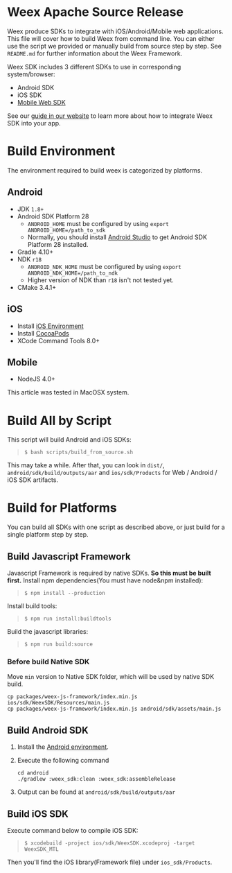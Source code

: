# Weex Apache Source Release
Weex produce SDKs to integrate with iOS/Android/Mobile web applications. This file will cover how to build Weex from command line. You can either use the script we provided or manually build from source step by step.
See `README.md` for further information about the Weex Framework.

Weex SDK includes 3 different SDKs to use in corresponding system/browser:
* Android SDK
* iOS SDK
* [Mobile Web SDK](https://github.com/weexteam/weex-vue-render)

See our [guide in our website](http://weex.apache.org/guide/integrate-to-your-app.html) to learn more about how to integrate Weex SDK into your app.

# Build Environment
The environment required to build weex is categorized by platforms.

## Android
* JDK `1.8+`
* Android SDK Platform 28
  * `ANDROID_HOME` must be configured by using `export ANDROID_HOME=/path_to_sdk`
  * Normally, you should install [Android Studio](https://developer.android.com/studio) to get Android SDK Platform 28 installed.
* Gradle 4.10+
* NDK `r18`
  * `ANDROID_NDK_HOME` must be configured by using `export ANDROID_NDK_HOME=/path_to_ndk`
  * Higher version of NDK than `r18` isn't not tested yet.
* CMake 3.4.1+

## iOS
* Install [iOS Environment](https://developer.apple.com/library/ios/documentation/IDEs/Conceptual/AppStoreDistributionTutorial/Setup/Setup.html)
* Install [CocoaPods](https://guides.cocoapods.org/using/getting-started.html)
* XCode Command Tools 8.0+

## Mobile
* NodeJS 4.0+

This article was tested in MacOSX system.

# Build All by Script

This script will build Android and iOS SDKs:
> `$ bash scripts/build_from_source.sh `

This may take a while. After that, you can look in `dist/`, `android/sdk/build/outputs/aar` and `ios/sdk/Products` for Web / Android / iOS SDK artifacts.

# Build for Platforms

You can build all SDKs with one script as described above, or just build for a single platform step by step.

## Build Javascript Framework
Javascript Framework is required by native SDKs. **So this must be built first.**
Install npm dependencies(You must have node&npm installed):
> `$ npm install --production`

Install build tools:
> `$ npm run install:buildtools`

Build the javascript libraries:
> `$ npm run build:source`

### Before build Native SDK
Move `min` version to Native SDK folder, which will be used by native SDK build.

```
cp packages/weex-js-framework/index.min.js ios/sdk/WeexSDK/Resources/main.js
cp packages/weex-js-framework/index.min.js android/sdk/assets/main.js
```

## Build Android SDK
1. Install the [Android environment](#android).
2. Execute the following command

    ```
    cd android
    ./gradlew :weex_sdk:clean :weex_sdk:assembleRelease
    ```

3. Output can be found at `android/sdk/build/outputs/aar`

## Build iOS SDK
Execute command below to compile iOS SDK:
> `$ xcodebuild -project ios/sdk/WeexSDK.xcodeproj -target WeexSDK_MTL`

Then you'll find the iOS library(Framework file) under `ios_sdk/Products`.
